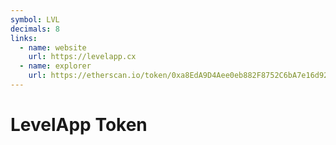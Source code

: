 ```yaml
---
symbol: LVL
decimals: 8
links:
  - name: website
    url: https://levelapp.cx
  - name: explorer
    url: https://etherscan.io/token/0xa8EdA9D4Aee0eb882F8752C6bA7e16d9233C9Ad2
---
```


# LevelApp Token
